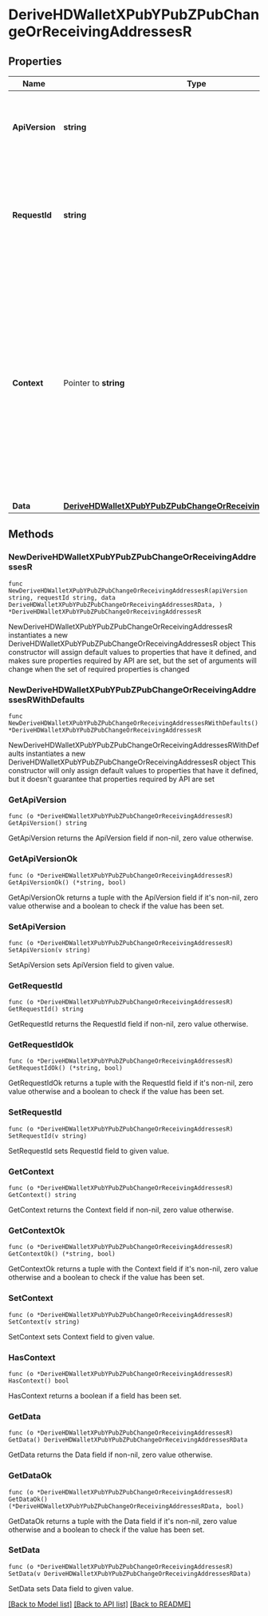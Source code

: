 # DeriveHDWalletXPubYPubZPubChangeOrReceivingAddressesR

## Properties

Name | Type | Description | Notes
------------ | ------------- | ------------- | -------------
**ApiVersion** | **string** | Specifies the version of the API that incorporates this endpoint. | 
**RequestId** | **string** | Defines the ID of the request. The &#x60;requestId&#x60; is generated by Crypto APIs and it&#39;s unique for every request. | 
**Context** | Pointer to **string** | In batch situations the user can use the context to correlate responses with requests. This property is present regardless of whether the response was successful or returned as an error. &#x60;context&#x60; is specified by the user. | [optional] 
**Data** | [**DeriveHDWalletXPubYPubZPubChangeOrReceivingAddressesRData**](DeriveHDWalletXPubYPubZPubChangeOrReceivingAddressesRData.md) |  | 

## Methods

### NewDeriveHDWalletXPubYPubZPubChangeOrReceivingAddressesR

`func NewDeriveHDWalletXPubYPubZPubChangeOrReceivingAddressesR(apiVersion string, requestId string, data DeriveHDWalletXPubYPubZPubChangeOrReceivingAddressesRData, ) *DeriveHDWalletXPubYPubZPubChangeOrReceivingAddressesR`

NewDeriveHDWalletXPubYPubZPubChangeOrReceivingAddressesR instantiates a new DeriveHDWalletXPubYPubZPubChangeOrReceivingAddressesR object
This constructor will assign default values to properties that have it defined,
and makes sure properties required by API are set, but the set of arguments
will change when the set of required properties is changed

### NewDeriveHDWalletXPubYPubZPubChangeOrReceivingAddressesRWithDefaults

`func NewDeriveHDWalletXPubYPubZPubChangeOrReceivingAddressesRWithDefaults() *DeriveHDWalletXPubYPubZPubChangeOrReceivingAddressesR`

NewDeriveHDWalletXPubYPubZPubChangeOrReceivingAddressesRWithDefaults instantiates a new DeriveHDWalletXPubYPubZPubChangeOrReceivingAddressesR object
This constructor will only assign default values to properties that have it defined,
but it doesn't guarantee that properties required by API are set

### GetApiVersion

`func (o *DeriveHDWalletXPubYPubZPubChangeOrReceivingAddressesR) GetApiVersion() string`

GetApiVersion returns the ApiVersion field if non-nil, zero value otherwise.

### GetApiVersionOk

`func (o *DeriveHDWalletXPubYPubZPubChangeOrReceivingAddressesR) GetApiVersionOk() (*string, bool)`

GetApiVersionOk returns a tuple with the ApiVersion field if it's non-nil, zero value otherwise
and a boolean to check if the value has been set.

### SetApiVersion

`func (o *DeriveHDWalletXPubYPubZPubChangeOrReceivingAddressesR) SetApiVersion(v string)`

SetApiVersion sets ApiVersion field to given value.


### GetRequestId

`func (o *DeriveHDWalletXPubYPubZPubChangeOrReceivingAddressesR) GetRequestId() string`

GetRequestId returns the RequestId field if non-nil, zero value otherwise.

### GetRequestIdOk

`func (o *DeriveHDWalletXPubYPubZPubChangeOrReceivingAddressesR) GetRequestIdOk() (*string, bool)`

GetRequestIdOk returns a tuple with the RequestId field if it's non-nil, zero value otherwise
and a boolean to check if the value has been set.

### SetRequestId

`func (o *DeriveHDWalletXPubYPubZPubChangeOrReceivingAddressesR) SetRequestId(v string)`

SetRequestId sets RequestId field to given value.


### GetContext

`func (o *DeriveHDWalletXPubYPubZPubChangeOrReceivingAddressesR) GetContext() string`

GetContext returns the Context field if non-nil, zero value otherwise.

### GetContextOk

`func (o *DeriveHDWalletXPubYPubZPubChangeOrReceivingAddressesR) GetContextOk() (*string, bool)`

GetContextOk returns a tuple with the Context field if it's non-nil, zero value otherwise
and a boolean to check if the value has been set.

### SetContext

`func (o *DeriveHDWalletXPubYPubZPubChangeOrReceivingAddressesR) SetContext(v string)`

SetContext sets Context field to given value.

### HasContext

`func (o *DeriveHDWalletXPubYPubZPubChangeOrReceivingAddressesR) HasContext() bool`

HasContext returns a boolean if a field has been set.

### GetData

`func (o *DeriveHDWalletXPubYPubZPubChangeOrReceivingAddressesR) GetData() DeriveHDWalletXPubYPubZPubChangeOrReceivingAddressesRData`

GetData returns the Data field if non-nil, zero value otherwise.

### GetDataOk

`func (o *DeriveHDWalletXPubYPubZPubChangeOrReceivingAddressesR) GetDataOk() (*DeriveHDWalletXPubYPubZPubChangeOrReceivingAddressesRData, bool)`

GetDataOk returns a tuple with the Data field if it's non-nil, zero value otherwise
and a boolean to check if the value has been set.

### SetData

`func (o *DeriveHDWalletXPubYPubZPubChangeOrReceivingAddressesR) SetData(v DeriveHDWalletXPubYPubZPubChangeOrReceivingAddressesRData)`

SetData sets Data field to given value.



[[Back to Model list]](../README.md#documentation-for-models) [[Back to API list]](../README.md#documentation-for-api-endpoints) [[Back to README]](../README.md)



